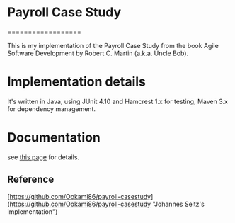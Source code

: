 # Payroll Case Study
==================

This is my implementation of the Payroll Case Study from the book Agile Software
Development by Robert C. Martin (a.k.a. Uncle Bob).

# Implementation details
It's written in Java, using JUnit 4.10 and Hamcrest 1.x for testing, Maven 3.x for dependency management.

# Documentation
see [this page](http://freemanzhang.ghost.io/payroll-case-study/) for details.

Reference
---------
[https://github.com/Ookami86/payroll-casestudy](https://github.com/Ookami86/payroll-casestudy "Johannes Seitz's implementation")
